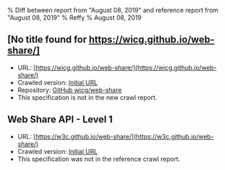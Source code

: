% Diff between report from "August 08, 2019" and reference report from "August 08, 2019"
% Reffy
% August 08, 2019

## [No title found for https://wicg.github.io/web-share/]

- URL: [https://wicg.github.io/web-share/](https://wicg.github.io/web-share/)
- Crawled version: [Initial URL](https://wicg.github.io/web-share/)
- Repository: [GitHub wicg/web-share](https://github.com/wicg/web-share)
- This specification is not in the new crawl report.


## Web Share API - Level 1

- URL: [https://w3c.github.io/web-share/](https://w3c.github.io/web-share/)
- Crawled version: [Initial URL](https://w3c.github.io/web-share/)
- This specification was not in the reference crawl report.


